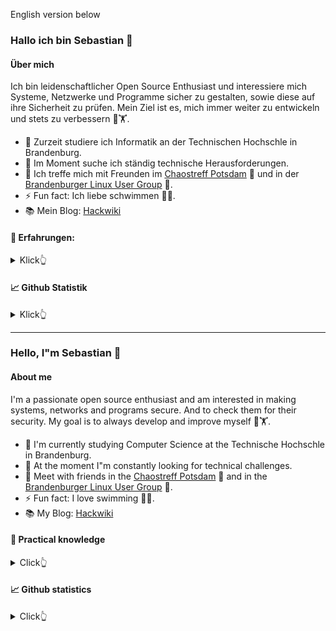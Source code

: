 English version below

### Hallo ich bin Sebastian 👋

#### Über mich
Ich bin leidenschaftlicher Open Source Enthusiast und interessiere mich Systeme, Netzwerke und Programme 
sicher zu gestalten, sowie diese auf ihre Sicherheit zu prüfen. 
Mein Ziel ist es, mich immer weiter zu entwickeln und stets zu verbessern 🧠🏋️.


- 🔭 Zurzeit studiere ich Informatik an der Technischen Hochschle in Brandenburg.
- 🌱 Im Moment suche ich ständig technische Herausforderungen.
- 👯 Ich treffe mich mit Freunden im [Chaostreff Potsdam](https://www.ccc-p.org/) 🚀 und in der [Brandenburger Linux User Group](https://www.bralug.de/) 🐧.
- ⚡ Fun fact: Ich liebe schwimmen 🏊‍♂️.
- 📚 Mein Blog: [Hackwiki](https://www.hackwiki.de/)


#### 🔨 Erfahrungen:
<details>
<summary>
  Klick👆
</summary>

##### Progmmiersprachen:
<p align="left">
	<a href="https://www.arduino.cc/" target="_blank">
		<img src="icons/Arduino.svg" alt="arduino" width="40" height="40" />
	</a>
	<a href="https://www.gnu.org/software/bash/" target="_blank">
		<img src="icons/Bash-Dark.svg" alt="bash" width="40" height="40" />
	</a>
	<a href="https://www.python.org" target="_blank">
		<img src="icons/Python-Dark.svg" alt="python" width="40" height="40" />
	</a>
</p>

###### Wenig Erfahrung mit:
<p align="left">
	<a href="https://golang.org/" target="_blank">
		<img src="icons/GoLang.svg" alt="golandg" width="40" height="40" />
	</a>
	<a href="https://www.lua.org/start.html" target="_blank">
		<img src="icons/Lua-Dark.svg" alt="lua" width="40" height="40" />
	</a>
	<a href="https://www.php.net/" target="_blank">
		<img src="icons/PHP-Dark.svg" alt="php" width="40" height="40" />
	</a>
	<a href="https://www.oracle.com/java/technologies/downloads/" target="_blank">
		<img src="icons/Java-Dark.svg" alt="java" width="40" height="40" />
	</a>
</p>

##### Libraries und Frameworks:
<p align="left">
	<a href="https://www.crummy.com/software/BeautifulSoup/bs4/doc/">
		<img src="img/BS.png" alt="BeautifulSoup" width="40" height="40" />
	</a>
	<a href="https://flask.palletsprojects.com/" target="_blank">
		<img src="icons/Flask-Dark.svg" alt="flask" width="40" height="40" />
	</a>
	<a href="https://love2d.org/" target="_blank">
		<img src="img/love2d.png" alt="love2d" width="40" height="40" />
	</a>
	<a href="https://riverbankcomputing.com/" target="_blank">
		<img src="img/pyqt.png" alt="PyQt" width="40" height="40" />
	</a>
	<a href="https://selenium-python.readthedocs.io/" target="_blank">
		<img src="img/selenium.png" alt="selenium" width="40" height="40" />
	</a>
	<a href="https://symfony.com/" target="_blank">
		<img src="img/symfony.png" alt="symfony" width="40" height="40" />
	</a>
</p>

##### Web:
<p align="left">
	<a href="https://en.wikipedia.org/wiki/HTML5" target="_blank">
		<img src="icons/HTML.svg" alt="HTML" width="40" height="40" />
	</a>
	<a href="https://www.w3.org/Style/CSS/" target="_blank">
		<img src="icons/CSS.svg" alt="CSS" width="40" height="40" />
	</a>
	<a href="https://developer.mozilla.org/en-US/docs/Web/JavaScript" target="_blank">
		<img src="icons/JavaScript.svg" alt="javascript" width="40" height="40" />
	</a>
	<a href="https://getbootstrap.com/" target="_blank">
		<img src="icons/Bootstrap.svg" alt="bootstrap" width="40" height="40" />
	</a>
</p>

##### Auszeichnungssprache:
<p align="left">
	<a href="https://www.latex-project.org/" target="_blank">
		<img src="icons/LaTeX-Dark.svg" alt="LaTex" width="80" height="40" />
	</a>
	<a href="https://daringfireball.net/projects/markdown/" target="_blank">
		<img src="icons/Markdown-Dark.svg" alt="Markdown" width="40" height="40" />
	</a>
</p>

##### Betriebssysteme:
<p align="left">
	<a href="https://www.alpinelinux.org/" target="_blank">
		<img src="img/Alpine.png" alt="Alpine" width="40" height="40" />
	</a>
	<a href="https://www.debian.org/index.de.html" target="_blank">
		<img src="img/Debian.png" alt="Debian" width="40" height="40" />
	</a>
	<a href="https://ubuntu.com/" target="_blank">
		<img src="img/Ubuntu.png" alt="Ubuntu" width="40" height="40" />
	</a>
	<a href="https://www.kali.org/" target="_blank">
		<img src="img/Kali.png" alt="Kali" width="40" height="40" />
	</a>
</p>

##### Werkzeuge:
Eine kleine Liste von Werkzeugen die ich benutze, mal aufgesetzt oder zumindestens längerfristig benutzt habe.

##### Sicherheit:
<p align="left">
	<a href="https://www.greenbone.net/" target="_blank">
		<img src="img/Greenbone.png" alt="Greenbone Security Manager" width="40" height="40" />
	</a>
	<a href="https://www.metasploit.com/" target="_blank">
		<img src="img/Metasploit.png" alt="Metasploit" width="40" height="40" />
	</a>
	<a href="https://nmap.org/" target="_blank">
		<img src="img/nmap.png" alt="Nmap" width="40" height="40" />
	</a>
	<a href="https://www.volatilityfoundation.org/" target="_blank">
		<img src="img/Volatility.png" alt="Volatility" width="40" height="40" />
	</a>
	<a href="https://www.wireshark.org/" target="_blank">
		<img src="img/wireshark.png" alt="Wireshark" width="40" height="40" />
	</a>
</p>


##### Software Versionierung:
<p align="left">
	</a> <a href="https://git-scm.com/" target="_blank">
		<img src="icons/Git.svg" alt="git" width="40" height="40" />
	</a>
	<a href="https://www.gitea.com/" target="_blank">
		<img src="img/gitea.png" alt="Gitea" width="40" height="40" />
	</a>
	<a href="https://github.com/" target="_blank">
		<img src="icons/Github-Dark.svg" alt="Github" width="40" height="40" />
	</a>
	<a href="https://about.gitlab.com" target="_blank">
		<img src="icons/GitLab-Dark.svg" alt="GitLab" width="40" height="40" />
	</a>
</p>

##### Texteditor:
<p align="left">
	</a> <a href="https://www.sublimetext.com/" target="_blank">
		<img src="icons/SublimeText.svg" alt="Sublime" width="40" height="40" />
	</a>
	</a> <a href="https://www.vim.org/" target="_blank">
		<img src="icons/VIM-Dark.svg" alt="Vim" width="40" height="40" />
	</a>
	</a> <a href="https://www.eclipse.org/" target="_blank">
		<img src="icons/Eclipse-Dark.svg" alt="Eclipse" width="40" height="40" />
	</a>
</p>

##### Virtualisierung:
<p align="left">
	</a> <a href="https://www.docker.com/" target="_blank">
		<img src="icons/Docker.svg" alt="Docker" width="40" height="40" />
	</a>
	</a> <a href="https://linuxcontainers.org/" target="_blank">
		<img src="img/lxc.png" alt="LCX" width="40" height="40" />
	</a>
	</a> <a href="https://www.proxmox.com/" target="_blank">
		<img src="img/Proxmox.png" alt="Proxmox VE" width="40" height="40" />
	</a>
</p>

##### Konfigurationsmanagement:
<p align="left">
	</a> <a href="https://docs.saltproject.io/en/latest/" target="_blank">
		<img src="img/salt.png" alt="Salt" width="40" height="40" />
	</a>
</p>

##### Dokumentation:
<p align="left">
	</a> <a href="https://www.bookstackapp.com/" target="_blank">
		<img src="img/Bookstack.png" alt="Bookstack" width="40" height="40" />
	</a>
	</a> <a href="https://hedgedoc.org/" target="_blank">
		<img src="img/HedgeDoc.png" alt="HedgeDoc" width="40" height="40" />
	</a>
	</a> <a href="https://www.dokuwiki.org/dokuwiki" target="_blank">
		<img src="img/dokuwiki.png" alt="Doku Wiki" width="40" height="40" />
	</a>
</p>

##### Backup:
<p align="left">
	</a> <a href="https://www.proxmox.com/en/proxmox-backup-server" target="_blank">
		<img src="img/Proxmox.png" alt="Proxmox Backup" width="40" height="40" />
	</a> 
	<a href="https://restic.net/" target="_blank">
		<img src="img/Restic.png" alt="Restic" width="40" height="40" />
	</a>
	<a href="https://github.com/teejee2008/timeshift" target="_blank">
		<img src="img/timeshift.png" alt="Time Shift" width="40" height="40" />
	</a>
</p>

##### Arbeitsverwaltung/Projektmanagement:
<p align="left">
	</a> <a href="https://www.atlassian.com/de/software/jira" target="_blank">
		<img src="img/Jira.png" alt="Jira" width="40" height="40" />
	</a> 
	<a href="https://kanboard.org/" target="_blank">
		<img src="img/Kanboard.png" alt="Kanboard" width="40" height="40" />
	</a>
	</a> <a href="https://otrs.com/" target="_blank">
		<img src="img/Otrs.png" alt="OTRS" width="40" height="40" />
	</a>
</p>

##### Monitoring:
<p align="left">
	</a> <a href="https://grafana.com/" target="_blank">
		<img src="icons/Grafana-Dark.svg" alt="Grafana" width="40" height="40" />
	</a>
	</a> <a href="https://www.librenms.org/" target="_blank">
		<img src="img/Librenms.png" alt="Librenms" width="40" height="40" />
	</a>
	</a> <a href="https://www.influxdata.com/time-series-platform/telegraf/" target="_blank">
		<img src="img/telegraf.png" alt="Telegraf" width="60" height="40" />
	</a>
	</a> <a href="https://www.influxdata.com/" target="_blank">
		<img src="img/influxdb.png" alt="Influx DB" width="40" height="40" />
	</a>
	</a> <a href="https://www.influxdata.com/time-series-platform/chronograf/" target="_blank">
		<img src="img/Chronograf.png" alt="Chronograf" width="40" height="40" />
	</a>
	</a> <a href="https://www.zabbix.com/" target="_blank">
		<img src="img/Zabbix.png" alt="Zabbix" width="40" height="40" />
	</a>
</p>

##### Andere:
<p align="left">
	</a> <a href="https://www.home-assistant.io/" target="_blank">
		<img src="img/HA.png" alt="Home Assistant" width="40" height="40" />
	</a>
		</a> <a href="https://gohugo.io/" target="_blank">
		<img src="img/hugo.png" alt="Hugo" width="40" height="40" />
	</a>
	</a> <a href="https://meet.jit.si/" target="_blank">
		<img src="img/jitsi.png" alt="Jitsi" width="40" height="40" />
	</a>
	</a> <a href="https://nextcloud.com/" target="_blank">
		<img src="img/nextcloud.png" alt="Nextcloud" width="80" height="40" />
	</a>
	</a> <a href="https://openvpn.net/" target="_blank">
		<img src="img/openvpn.png" alt="OpenVPN" width="40" height="40" />
	</a>
	</a> <a href="https://www.open-xchange.com/" target="_blank">
		<img src="img/openxchange.png" alt="Open Xchange" width="40" height="40" />
	</a>
	</a> <a href="https://de.overleaf.com/" target="_blank">
		<img src="img/overleaf.png" alt="Overleaf" width="40" height="40" />
	</a>
	</a> <a href="https://pi-hole.net/" target="_blank">
		<img src="img/pihole.png" alt="Pihole" width="40" height="40" />
	</a>
	</a> <a href="https://psono.com/" target="_blank">
		<img src="img/psono.png" alt="Psono" width="40" height="40" />
	</a>
	</a> <a href="https://searx.me/" target="_blank">
		<img src="img/searx.png" alt="Searx" width="40" height="40" />
	</a>
	</a> <a href="https://www.univention.de/produkte/ucs/" target="_blank">
		<img src="img/ucs.png" alt="UCS" width="40" height="40" />
	</a>
	</a> <a href="https://www.ui.com/download/unifi/" target="_blank">
		<img src="img/unifi.png" alt="UniFi Network Controller" width="40" height="40" />
	</a>

</p>

</details>

#### 📈 Github Statistik 
<details>
<summary>
  Klick👆
</summary>
<img alige="left" src="https://github-readme-stats.vercel.app/api?username=53845714nF&show_icons=true&hide_border=true" />
<img alige="rigth" src="https://github-readme-stats.vercel.app/api/top-langs/?username=53845714nF&langs_count=8" />
</details>

---

### Hello, I"m Sebastian 👋

#### About me
I'm a passionate open source enthusiast and am interested in making systems, networks and programs secure. 
And to check them for their security. My goal is to always develop and improve myself 🧠🏋️.


- 🔭 I'm currently studying Computer Science at the Technische Hochschle in Brandenburg.
- 🌱 At the moment I"m constantly looking for technical challenges.
- 👯 Meet with friends in the [Chaostreff Potsdam](https://www.ccc-p.org/) 🚀 and in the [Brandenburger Linux User Group](https://www.bralug.de/) 🐧.
- ⚡ Fun fact: I love swimming  🏊‍♂️.
- 📚 My Blog: [Hackwiki](https://www.hackwiki.de/)


#### 🔨 Practical knowledge
<details>
<summary>
  Click👆
</summary>

##### Programming languages:
<p align="left">
	<a href="https://www.arduino.cc/" target="_blank">
		<img src="icons/Arduino.svg" alt="arduino" width="40" height="40" />
	</a>
	<a href="https://www.gnu.org/software/bash/" target="_blank">
		<img src="icons/Bash-Dark.svg" alt="bash" width="40" height="40" />
	</a>
	<a href="https://www.python.org" target="_blank">
		<img src="icons/Python-Dark.svg" alt="python" width="40" height="40" />
	</a>
</p>


###### Less experience with:
<p align="left">
	<a href="https://golang.org/" target="_blank">
		<img src="icons/GoLang.svg" alt="golandg" width="40" height="40" />
	</a>
	<a href="https://www.lua.org/start.html" target="_blank">
		<img src="icons/Lua-Dark.svg" alt="lua" width="40" height="40" />
	</a>
	<a href="https://www.php.net/" target="_blank">
		<img src="icons/PHP-Dark.svg" alt="php" width="40" height="40" />
	</a>
	<a href="https://www.oracle.com/java/technologies/downloads/" target="_blank">
		<img src="icons/Java-Dark.svg" alt="java" width="40" height="40" />
	</a>
</p>

##### Libraries and frameworks:
<p align="left">
	<a href="https://www.crummy.com/software/BeautifulSoup/bs4/doc/">
		<img src="img/BS.png" alt="BeautifulSoup" width="40" height="40" />
	</a>
	<a href="https://flask.palletsprojects.com/" target="_blank">
		<img src="icons/Flask-Dark.svg" alt="flask" width="40" height="40" />
	</a>
	<a href="https://love2d.org/" target="_blank">
		<img src="img/love2d.png" alt="love2d" width="40" height="40" />
	</a>
	<a href="https://riverbankcomputing.com/" target="_blank">
		<img src="img/pyqt.png" alt="PyQt" width="40" height="40" />
	</a>
	<a href="https://selenium-python.readthedocs.io/" target="_blank">
		<img src="img/selenium.png" alt="selenium" width="40" height="40" />
	</a>
	<a href="https://symfony.com/" target="_blank">
		<img src="img/symfony.png" alt="symfony" width="40" height="40" />
	</a>
</p>

##### Web:
<p align="left">
	<a href="https://en.wikipedia.org/wiki/HTML5" target="_blank">
		<img src="icons/HTML.svg" alt="HTML" width="40" height="40" />
	</a>
	<a href="https://www.w3.org/Style/CSS/" target="_blank">
		<img src="icons/CSS.svg" alt="CSS" width="40" height="40" />
	</a>
	<a href="https://developer.mozilla.org/en-US/docs/Web/JavaScript" target="_blank">
		<img src="icons/JavaScript.svg" alt="javascript" width="40" height="40" />
	</a>
	<a href="https://getbootstrap.com/" target="_blank">
		<img src="icons/Bootstrap.svg" alt="bootstrap" width="40" height="40" />
	</a>
</p>

##### Markup language:
<p align="left">
	<a href="https://www.latex-project.org/" target="_blank">
		<img src="icons/LaTeX-Dark.svg" alt="LaTex" width="80" height="40" />
	</a>
	<a href="https://daringfireball.net/projects/markdown/" target="_blank">
		<img src="icons/Markdown-Dark.svg" alt="Markdown" width="40" height="40" />
	</a>
</p>

##### Operating system:
<p align="left">
	<a href="https://www.alpinelinux.org/" target="_blank">
		<img src="img/Alpine.png" alt="Alpine" width="40" height="40" />
	</a>
	<a href="https://www.debian.org/index.de.html" target="_blank">
		<img src="img/Debian.png" alt="Debian" width="40" height="40" />
	</a>
	<a href="https://ubuntu.com/" target="_blank">
		<img src="img/Ubuntu.png" alt="Ubuntu" width="40" height="40" />
	</a>
	<a href="https://www.kali.org/" target="_blank">
		<img src="img/Kali.png" alt="Kali" width="40" height="40" />
	</a>
</p>

##### Tools:
A small list of tools that I use, have setup, or at least have used for a long time.

##### Security:
<p align="left">
	<a href="https://www.greenbone.net/" target="_blank">
		<img src="img/Greenbone.png" alt="Greenbone Security Manager" width="40" height="40" />
	</a>
	<a href="https://www.metasploit.com/" target="_blank">
		<img src="img/Metasploit.png" alt="Metasploit" width="40" height="40" />
	</a>
	<a href="https://nmap.org/" target="_blank">
		<img src="img/nmap.png" alt="Nmap" width="40" height="40" />
	</a>
	<a href="https://www.volatilityfoundation.org/" target="_blank">
		<img src="img/Volatility.png" alt="Volatility" width="40" height="40" />
	</a>
	<a href="https://www.wireshark.org/" target="_blank">
		<img src="img/wireshark.png" alt="Wireshark" width="40" height="40" />
	</a>
</p>

##### Software versioning:
<p align="left">
	</a> <a href="https://git-scm.com/" target="_blank">
		<img src="icons/Git.svg" alt="git" width="40" height="40" />
	</a>
	<a href="https://www.gitea.com/" target="_blank">
		<img src="img/gitea.png" alt="Gitea" width="40" height="40" />
	</a>
	<a href="https://github.com/" target="_blank">
		<img src="icons/Github-Dark.svg" alt="Github" width="40" height="40" />
	</a>
	<a href="https://about.gitlab.com" target="_blank">
		<img src="icons/GitLab-Dark.svg" alt="GitLab" width="40" height="40" />
	</a>
</p>

##### Text editor:
<p align="left">
	</a> <a href="https://www.sublimetext.com/" target="_blank">
		<img src="icons/SublimeText.svg" alt="Sublime" width="40" height="40" />
	</a>
	</a> <a href="https://www.vim.org/" target="_blank">
		<img src="icons/VIM-Dark.svg" alt="Vim" width="40" height="40" />
	</a>
	</a> <a href="https://www.eclipse.org/" target="_blank">
		<img src="icons/Eclipse-Dark.svg" alt="Eclipse" width="40" height="40" />
	</a>
</p>

##### Virtualization:
<p align="left">
	</a> <a href="https://www.docker.com/" target="_blank">
		<img src="icons/Docker.svg" alt="Docker" width="40" height="40" />
	</a>
	</a> <a href="https://linuxcontainers.org/" target="_blank">
		<img src="img/lxc.png" alt="LCX" width="40" height="40" />
	</a>
	</a> <a href="https://www.proxmox.com/" target="_blank">
		<img src="img/Proxmox.png" alt="Proxmox VE" width="40" height="40" />
	</a>
</p>

##### Configuration Management:
<p align="left">
	</a> <a href="https://docs.saltproject.io/en/latest/" target="_blank">
		<img src="img/salt.png" alt="Salt" width="40" height="40" />
	</a>
</p>

##### Documentation:
<p align="left">
	</a> <a href="https://www.bookstackapp.com/" target="_blank">
		<img src="img/Bookstack.png" alt="Bookstack" width="40" height="40" />
	</a>
	</a> <a href="https://hedgedoc.org/" target="_blank">
		<img src="img/HedgeDoc.png" alt="HedgeDoc" width="40" height="40" />
	</a>
	</a> <a href="https://www.dokuwiki.org/dokuwiki" target="_blank">
		<img src="img/dokuwiki.png" alt="Doku Wiki" width="40" height="40" />
	</a>
</p>

##### Backup:
<p align="left">
	</a> <a href="https://www.proxmox.com/en/proxmox-backup-server" target="_blank">
		<img src="img/Proxmox.png" alt="Proxmox Backup" width="40" height="40" />
	</a> 
	<a href="https://restic.net/" target="_blank">
		<img src="img/Restic.png" alt="Restic" width="40" height="40" />
	</a>
	<a href="https://github.com/teejee2008/timeshift" target="_blank">
		<img src="img/timeshift.png" alt="Time Shift" width="40" height="40" />
	</a>
</p>

##### Work Management/Project Management:
<p align="left">
	</a> <a href="https://www.atlassian.com/de/software/jira" target="_blank">
		<img src="img/Jira.png" alt="Jira" width="40" height="40" />
	</a> 
	<a href="https://kanboard.org/" target="_blank">
		<img src="img/Kanboard.png" alt="Kanboard" width="40" height="40" />
	</a>
	</a> <a href="https://otrs.com/" target="_blank">
		<img src="img/Otrs.png" alt="OTRS" width="40" height="40" />
	</a>
</p>

##### Monitoring:
<p align="left">
	</a> <a href="https://grafana.com/" target="_blank">
		<img src="icons/Grafana-Dark.svg" alt="Grafana" width="40" height="40" />
	</a>
	</a> <a href="https://www.librenms.org/" target="_blank">
		<img src="img/Librenms.png" alt="Librenms" width="40" height="40" />
	</a>
	</a> <a href="https://www.influxdata.com/time-series-platform/telegraf/" target="_blank">
		<img src="img/telegraf.png" alt="Telegraf" width="60" height="40" />
	</a>
	</a> <a href="https://www.influxdata.com/" target="_blank">
		<img src="img/influxdb.png" alt="Influx DB" width="40" height="40" />
	</a>
	</a> <a href="https://www.influxdata.com/time-series-platform/chronograf/" target="_blank">
		<img src="img/Chronograf.png" alt="Chronograf" width="40" height="40" />
	</a>
	</a> <a href="https://www.zabbix.com/" target="_blank">
		<img src="img/Zabbix.png" alt="Zabbix" width="40" height="40" />
	</a>
</p>

##### Other:
<p align="left">
	</a> <a href="https://www.home-assistant.io/" target="_blank">
		<img src="img/HA.png" alt="Home Assistant" width="40" height="40" />
	</a>
		</a> <a href="https://gohugo.io/" target="_blank">
		<img src="img/hugo.png" alt="Hugo" width="40" height="40" />
	</a>
	</a> <a href="https://meet.jit.si/" target="_blank">
		<img src="img/jitsi.png" alt="Jitsi" width="40" height="40" />
	</a>
	</a> <a href="https://nextcloud.com/" target="_blank">
		<img src="img/nextcloud.png" alt="Nextcloud" width="80" height="40" />
	</a>
	</a> <a href="https://openvpn.net/" target="_blank">
		<img src="img/openvpn.png" alt="OpenVPN" width="40" height="40" />
	</a>
	</a> <a href="https://www.open-xchange.com/" target="_blank">
		<img src="img/openxchange.png" alt="Open Xchange" width="40" height="40" />
	</a>
	</a> <a href="https://de.overleaf.com/" target="_blank">
		<img src="img/overleaf.png" alt="Overleaf" width="40" height="40" />
	</a>
	</a> <a href="https://pi-hole.net/" target="_blank">
		<img src="img/pihole.png" alt="Pihole" width="40" height="40" />
	</a>
	</a> <a href="https://psono.com/" target="_blank">
		<img src="img/psono.png" alt="Psono" width="40" height="40" />
	</a>
	</a> <a href="https://searx.me/" target="_blank">
		<img src="img/searx.png" alt="Searx" width="40" height="40" />
	</a>
	</a> <a href="https://www.univention.de/produkte/ucs/" target="_blank">
		<img src="img/ucs.png" alt="UCS" width="40" height="40" />
	</a>
	</a> <a href="https://www.ui.com/download/unifi/" target="_blank">
		<img src="img/unifi.png" alt="UniFi Network Controller" width="40" height="40" />
	</a>
</p>

</details>

#### 📈 Github statistics 
<details>
<summary>
  Click👆
</summary>
<img alige="left" src="https://github-readme-stats.vercel.app/api?username=53845714nF&show_icons=true&hide_border=true" />
<img alige="rigth" src="https://github-readme-stats.vercel.app/api/top-langs/?username=53845714nF&langs_count=8" />
</details>
